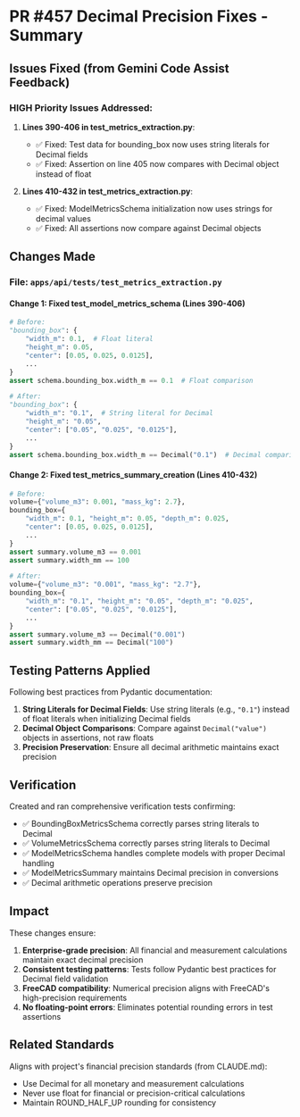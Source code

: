 # PR #457 Decimal Precision Fixes - Summary

## Issues Fixed (from Gemini Code Assist Feedback)

### HIGH Priority Issues Addressed:

1. **Lines 390-406 in test_metrics_extraction.py**:
   - ✅ Fixed: Test data for bounding_box now uses string literals for Decimal fields
   - ✅ Fixed: Assertion on line 405 now compares with Decimal object instead of float

2. **Lines 410-432 in test_metrics_extraction.py**:
   - ✅ Fixed: ModelMetricsSchema initialization now uses strings for decimal values
   - ✅ Fixed: All assertions now compare against Decimal objects

## Changes Made

### File: `apps/api/tests/test_metrics_extraction.py`

#### Change 1: Fixed test_model_metrics_schema (Lines 390-406)
```python
# Before:
"bounding_box": {
    "width_m": 0.1,  # Float literal
    "height_m": 0.05,
    "center": [0.05, 0.025, 0.0125],
    ...
}
assert schema.bounding_box.width_m == 0.1  # Float comparison

# After:
"bounding_box": {
    "width_m": "0.1",  # String literal for Decimal
    "height_m": "0.05",
    "center": ["0.05", "0.025", "0.0125"],
    ...
}
assert schema.bounding_box.width_m == Decimal("0.1")  # Decimal comparison
```

#### Change 2: Fixed test_metrics_summary_creation (Lines 410-432)
```python
# Before:
volume={"volume_m3": 0.001, "mass_kg": 2.7},
bounding_box={
    "width_m": 0.1, "height_m": 0.05, "depth_m": 0.025,
    "center": [0.05, 0.025, 0.0125],
    ...
}
assert summary.volume_m3 == 0.001
assert summary.width_mm == 100

# After:
volume={"volume_m3": "0.001", "mass_kg": "2.7"},
bounding_box={
    "width_m": "0.1", "height_m": "0.05", "depth_m": "0.025",
    "center": ["0.05", "0.025", "0.0125"],
    ...
}
assert summary.volume_m3 == Decimal("0.001")
assert summary.width_mm == Decimal("100")
```

## Testing Patterns Applied

Following best practices from Pydantic documentation:
1. **String Literals for Decimal Fields**: Use string literals (e.g., `"0.1"`) instead of float literals when initializing Decimal fields
2. **Decimal Object Comparisons**: Compare against `Decimal("value")` objects in assertions, not raw floats
3. **Precision Preservation**: Ensure all decimal arithmetic maintains exact precision

## Verification

Created and ran comprehensive verification tests confirming:
- ✅ BoundingBoxMetricsSchema correctly parses string literals to Decimal
- ✅ VolumeMetricsSchema correctly parses string literals to Decimal
- ✅ ModelMetricsSchema handles complete models with proper Decimal handling
- ✅ ModelMetricsSummary maintains Decimal precision in conversions
- ✅ Decimal arithmetic operations preserve precision

## Impact

These changes ensure:
1. **Enterprise-grade precision**: All financial and measurement calculations maintain exact decimal precision
2. **Consistent testing patterns**: Tests follow Pydantic best practices for Decimal field validation
3. **FreeCAD compatibility**: Numerical precision aligns with FreeCAD's high-precision requirements
4. **No floating-point errors**: Eliminates potential rounding errors in test assertions

## Related Standards

Aligns with project's financial precision standards (from CLAUDE.md):
- Use Decimal for all monetary and measurement calculations
- Never use float for financial or precision-critical calculations
- Maintain ROUND_HALF_UP rounding for consistency